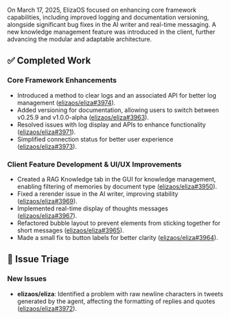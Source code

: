 On March 17, 2025, ElizaOS focused on enhancing core framework capabilities, including improved logging and documentation versioning, alongside significant bug fixes in the AI writer and real-time messaging. A new knowledge management feature was introduced in the client, further advancing the modular and adaptable architecture.

## ✅ Completed Work
### Core Framework Enhancements
- Introduced a method to clear logs and an associated API for better log management ([elizaos/eliza#3974](https://github.com/elizaos/eliza/pull/3974)).
- Added versioning for documentation, allowing users to switch between v0.25.9 and v1.0.0-alpha ([elizaos/eliza#3963](https://github.com/elizaos/eliza/pull/3963)).
- Resolved issues with log display and APIs to enhance functionality ([elizaos/eliza#3971](https://github.com/elizaos/eliza/pull/3971)).
- Simplified connection status for better user experience ([elizaos/eliza#3973](https://github.com/elizaos/eliza/pull/3973)).

### Client Feature Development & UI/UX Improvements
- Created a RAG Knowledge tab in the GUI for knowledge management, enabling filtering of memories by document type ([elizaos/eliza#3950](https://github.com/elizaos/eliza/pull/3950)).
- Fixed a rerender issue in the AI writer, improving stability ([elizaos/eliza#3969](https://github.com/elizaos/eliza/pull/3969)).
- Implemented real-time display of thoughts messages ([elizaos/eliza#3967](https://github.com/elizaos/eliza/pull/3967)).
- Refactored bubble layout to prevent elements from sticking together for short messages ([elizaos/eliza#3965](https://github.com/elizaos/eliza/pull/3965)).
- Made a small fix to button labels for better clarity ([elizaos/eliza#3964](https://github.com/elizaos/eliza/pull/3964)).

## 🐞 Issue Triage
### New Issues
- **elizaos/eliza**: Identified a problem with raw newline characters in tweets generated by the agent, affecting the formatting of replies and quotes ([elizaos/eliza#3972](https://github.com/elizaos/eliza/issues/3972)).